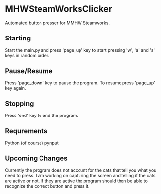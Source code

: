 # MHWSteamWorksClicker

Automated button presser for MMHW Steamworks.

## Starting
Start the main.py and press 'page_up' key to start pressing 'w', 'a' and 's' keys in random order.

## Pause/Resume
Press 'page_down' key to pause the program.
To resume press 'page_up' key again.

## Stopping
Press 'end' key to end the program.

## Requrements
Python (of course)
pynput

## Upcoming Changes
Currently the program does not account for the cats that tell you what you need to press.
I am working on capturing the screen and telling if the cats are active or not.
If they are active the program should then be able to recognize the correct button and press it.